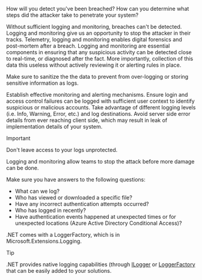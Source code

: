 <!-- ## A09: Security Logging and Monitoring -->

How will you detect you've been breached?
How can you determine what steps did the attacker take to penetrate your system?

Without sufficient logging and monitoring, breaches can't be detected.
Logging and monitoring give us an opportunity to stop the attacker in their tracks. Telemetry, logging and monitoring enables digital forensics and post-mortem after a breach. Logging and monitoring are essential components in ensuring that any suspicious activity can be detected close to real-time, or diagnosed after the fact.
More importantly, collection of this data this useless without actively reviewing it or alerting rules in place.

Make sure to sanitize the the data to prevent from over-logging or storing sensitive information as logs.

Establish effective monitoring and alerting mechanisms. Ensure login and access control failures can be logged with sufficient user context to identify suspicious or malicious accounts. Take advantage of different logging levels (i.e. Info, Warning, Error, etc.) and log destinations. Avoid server side error details from ever reaching client side, which may result in leak of implementation details of your system.

> [!IMPORTANT]
> Don't leave access to your logs unprotected.

Logging and monitoring allow teams to stop the attack before more damage can be done.

Make sure you have answers to the following questions:

* What can we log?
* Who has viewed or downloaded a specific file?
* Have any incorrect authentication attempts occurred?
* Who has logged in recently?
* Have authentication events happened at unexpected times or for unexpected locations (Azure Active Directory Conditional Access)?

.NET comes with a LoggerFactory, which is in Microsoft.Extensions.Logging.

> [!TIP]
> .NET provides native logging capabilities (through [ILogger](/dotnet/api/microsoft.extensions.logging.ilogger) or [LoggerFactory](/dotnet/api/microsoft.extensions.logging.loggerfactory) that can be easily added to your solutions.
